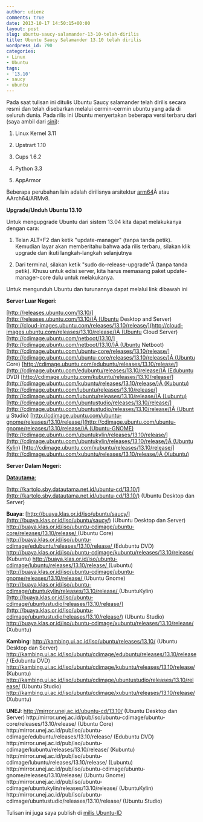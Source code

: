 ```yaml
---
author: udienz
comments: true
date: 2013-10-17 14:50:15+00:00
layout: post
slug: ubuntu-saucy-salamander-13-10-telah-dirilis
title: Ubuntu Saucy Salamander 13.10 telah dirilis
wordpress_id: 790
categories:
- Linux
- Ubuntu
tags:
- '13.10'
- saucy
- ubuntu
---
```


Pada saat tulisan ini ditulis Ubuntu Saucy salamander telah dirilis secara resmi dan telah disebarkan melalui cermin-cermin ubuntu yang ada di seluruh dunia. Pada rilis ini Ubuntu menyertakan beberapa versi terbaru dari (saya ambil dari [sini](https://wiki.ubuntu.com/SaucySalamander/ReleaseNotes)):



	
  1. Linux Kernel 3.11

	
  2. Upstrart 1.10

	
  3. Cups 1.6.2

	
  4. Python 3.3

	
  5. AppArmor


Beberapa perubahan lain adalah dirilisnya arsitektur [arm64](http://www.arm.com/products/tools/models/fast-models/foundation-model.php)Â atau AArch64/ARMv8.

**Upgrade/Unduh Ubuntu 13.10**

Untuk mengupgrade Ubuntu dari sistem 13.04 kita dapat melakukanya dengan cara:



	
  1. Telan ALT+F2 dan ketik "update-manager" (tanpa tanda petik). Kemudian layar akan memberitahu bahwa ada rilis terbaru, silakan klik upgrade dan ikuti langkah-langkah selanjutnya

	
  2. Dari terminal, silakan ketik "sudo do-release-upgrade"Â (tanpa tanda petik). Khusu untuk edisi server, kita harus memasang paket update-manager-core dulu untuk melakukanya.


Untuk mengunduh Ubuntu dan turunannya dapat melalui link dibawah ini

**Server Luar Negeri:**

[http://releases.ubuntu.com/13.10/](http://releases.ubuntu.com/13.10/)Â (Ubuntu Desktop and Server)
[http://cloud-images.ubuntu.com/releases/13.10/release/](http://cloud-images.ubuntu.com/releases/13.10/release/)Â (Ubuntu Cloud Server)
[http://cdimage.ubuntu.com/netboot/13.10/](http://cdimage.ubuntu.com/netboot/13.10/)Â (Ubuntu Netboot)
[http://cdimage.ubuntu.com/ubuntu-core/releases/13.10/release/](http://cdimage.ubuntu.com/ubuntu-core/releases/13.10/release/)Â (Ubuntu Core)
[http://cdimage.ubuntu.com/edubuntu/releases/13.10/release/](http://cdimage.ubuntu.com/edubuntu/releases/13.10/release/)Â (Edubuntu DVD)
[http://cdimage.ubuntu.com/kubuntu/releases/13.10/release/](http://cdimage.ubuntu.com/kubuntu/releases/13.10/release/)Â (Kubuntu)
[http://cdimage.ubuntu.com/lubuntu/releases/13.10/release/](http://cdimage.ubuntu.com/lubuntu/releases/13.10/release/)Â (Lubuntu)
[http://cdimage.ubuntu.com/ubuntustudio/releases/13.10/release/](http://cdimage.ubuntu.com/ubuntustudio/releases/13.10/release/)Â (Ubuntu Studio)
[http://cdimage.ubuntu.com/ubuntu-gnome/releases/13.10/release/](http://cdimage.ubuntu.com/ubuntu-gnome/releases/13.10/release/)Â (Ubuntu-GNOME)
[http://cdimage.ubuntu.com/ubuntukylin/releases/13.10/release/](http://cdimage.ubuntu.com/ubuntukylin/releases/13.10/release/)Â (UbuntuKylin)
[http://cdimage.ubuntu.com/xubuntu/releases/13.10/release/](http://cdimage.ubuntu.com/xubuntu/releases/13.10/release/)Â (Xubuntu)

**Server Dalam Negeri:**

[**Datautama**:](http://buaya.klas.or.id/iso/ubuntu/saucy/)

[http://kartolo.sby.datautama.net.id/ubuntu-cd/13.10/](http://kartolo.sby.datautama.net.id/ubuntu-cd/13.10/) (Ubuntu Desktop dan Server)

**Buaya**:
[http://buaya.klas.or.id/iso/ubuntu/saucy/](http://buaya.klas.or.id/iso/ubuntu/saucy/) (Ubuntu Desktop dan Server)
[http://buaya.klas.or.id/iso/ubuntu-cdimage/ubuntu-core/releases/13.10/release/ ](http://buaya.klas.or.id/iso/ubuntu-cdimage/ubuntu-core/releases/13.10/release/ )(Ubuntu Core)
[http://buaya.klas.or.id/iso/ubuntu-cdimage/edubuntu/releases/13.10/release/ ](http://buaya.klas.or.id/iso/ubuntu-cdimage/edubuntu/releases/13.10/release/ )(Edubuntu DVD)
[http://buaya.klas.or.id/iso/ubuntu-cdimage/kubuntu/releases/13.10/release/ ](http://buaya.klas.or.id/iso/ubuntu-cdimage/kubuntu/releases/13.10/release/ )(Kubuntu)
[http://buaya.klas.or.id/iso/ubuntu-cdimage/lubuntu/releases/13.10/release/ ](http://buaya.klas.or.id/iso/ubuntu-cdimage/lubuntu/releases/13.10/release/ )(Lubuntu)
[http://buaya.klas.or.id/iso/ubuntu-cdimage/ubuntu-gnome/releases/13.10/release/ ](http://buaya.klas.or.id/iso/ubuntu-cdimage/ubuntu-gnome/releases/13.10/release/)(Ubuntu Gnome)
[http://buaya.klas.or.id/iso/ubuntu-cdimage/ubuntukylin/releases/13.10/release/ ](http://buaya.klas.or.id/iso/ubuntu-cdimage/ubuntukylin/releases/13.10/release/ )(UbuntuKylin)
[http://buaya.klas.or.id/iso/ubuntu-cdimage/ubuntustudio/releases/13.10/release/](http://buaya.klas.or.id/iso/ubuntu-cdimage/ubuntustudio/releases/13.10/release/) (Ubuntu Studio)
[http://buaya.klas.or.id/iso/ubuntu-cdimage/xubuntu/releases/13.10/release/ ](http://buaya.klas.or.id/iso/ubuntu-cdimage/xubuntu/releases/13.10/release/ )(Xubuntu)

**Kambing**:
http://kambing.ui.ac.id/iso/ubuntu/releases/13.10/ (Ubuntu Desktop dan Server)
http://kambing.ui.ac.id/iso/ubuntu/cdimage/edubuntu/releases/13.10/release/ (Edubuntu DVD)
http://kambing.ui.ac.id/iso/ubuntu/cdimage/kubuntu/releases/13.10/release/ (Kubuntu)
http://kambing.ui.ac.id/iso/ubuntu/cdimage/ubuntustudio/releases/13.10/release/ (Ubuntu Studio)
http://kambing.ui.ac.id/iso/ubuntu/cdimage/xubuntu/releases/13.10/release/ (Xubuntu)

**UNEJ**:
http://mirror.unej.ac.id/ubuntu-cd/13.10/ (Ubuntu Desktop dan Server)
http:/mirror.unej.ac.id/pub/iso/ubuntu-cdimage/ubuntu-core/releases/13.10/release/ (Ubuntu Core)
http:/mirror.unej.ac.id/pub/iso/ubuntu-cdimage/edubuntu/releases/13.10/release/ (Edubuntu DVD)
http:/mirror.unej.ac.id/pub/iso/ubuntu-cdimage/kubuntu/releases/13.10/release/ (Kubuntu)
http:/mirror.unej.ac.id/pub/iso/ubuntu-cdimage/lubuntu/releases/13.10/release/ (Lubuntu)
http:/mirror.unej.ac.id/pub/iso/ubuntu-cdimage/ubuntu-gnome/releases/13.10/release/ (Ubuntu Gnome)
http:/mirror.unej.ac.id/pub/iso/ubuntu-cdimage/ubuntukylin/releases/13.10/release/ (UbuntuKylin)
http:/mirror.unej.ac.id/pub/iso/ubuntu-cdimage/ubuntustudio/releases/13.10/release/ (Ubuntu Studio)

Tulisan ini juga saya publish di [milis Ubuntu-ID](https://groups.google.com/d/msg/id-ubuntu/jLUkv_fc6pY/t5c6CYKjPhMJ)
